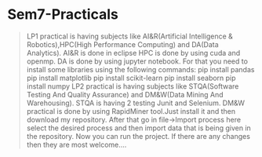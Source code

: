 # Sem7-Practicals
>LP1 practical is having subjects like AI&R(Artificial Intelligence & Robotics),HPC(High Performance Computing) and DA(Data Analytics).
>AI&R is done in eclipse
>HPC is done by using cuda and openmp.
>DA is done by using jupyter notebook.
>For that you need to install some libraries using the following commands: pip install pandas
>pip install matplotlib
>pip install scikit-learn
>pip install seaborn
>pip install numpy
>LP2 practical is having subjects like STQA(Software Testing And Quality Assurance) and DM&W(Data Mining And Warehousing).
>STQA is having 2 testing Junit and Selenium.
>DM&W practical is done by using RapidMiner tool.Just install it and then download my repository.
>After that go in file->Import process here select the desired process and then import data that is being given in the repository.
>Now you can run the project.
>If there are any changes then they are most welcome....
